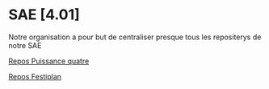 # SAE [4.01]

Notre organisation a pour but de centraliser presque tous les repositerys de notre SAE

[Repos Puissance quatre](https://github.com/SAE2-TPA2/Puissance4)

[Repos Festiplan](https://github.com/Rodez-IUT/sae-s4-festiplan-b-green-b)
